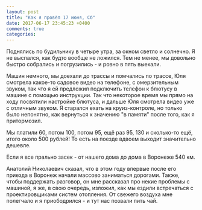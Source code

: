 ```yaml
---
layout: post
title: "Как я провёл 17 июня, Сб"
date: 2017-06-17 23:45:23 +0400
comments: true
categories: 
---
```

Поднялись по будильнику в четыре утра, за окном светло и солнечно. Я не выспался, как будто вообще не ложился. Тем не менее, мы довольно быстро собрались и погрузились - и ровно в пять выехали.

Машин немного, мы доехали до трассы и помчались по трассе, Юля смотрела какое-то садовое видео на телефоне, с омерзительным звуком, так что я ей предложил подключить телефон к блютусу в машине с помощью инструкции. Так что некоторое время мы прямо на ходу посвятили настройке блютуса, и дальше Юля смотрела видео уже с отличным звуком. Я старался ехать на круиз-контроле, но только было непонятно, как вернуться к значению "в памяти" после того, как я притормозил.
 
Мы платили 60, потом 100, потом 95, ещё раз 95, 130 и сколько-то ещё, итого около 500 рублей! То есть на поезде вдвоем выходит значительно дешевле.

Если я все прально засек - от нашего дома до дома в Воронеже 540 км.


Анатолий Николаевич сказал, что в этом году впервые после его приезда в Воронеж начали массово заниматься дорогами. Также, чтобы поддержать разговор, он мне рассказал про некие проблемы с машиной, я же, в свою очередь, изложил, как мы ездили встречаться с проектировщиками систем отопления. От свежего воздуха мне полегчало и я приободрился - и тут нас позвали пить чай.